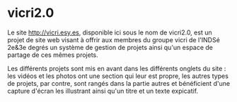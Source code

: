 # vicri2.0

Le site http://vicri.esy.es, disponible ici sous le nom de vicri2.0, est un projet de site web visant à offrir aux membres du groupe vicri de l'INDSé 2e&3e degrés un système de gestion de projets ainsi qu'un espace de partage de ces mêmes projets. 

Les différents projets sont mis en avant dans les différents onglets du site : les vidéos et les photos ont une section qui leur est propre, les autres types de projets, par contre, sont rangés dans la partie autres et bénéficient d'une capture d'écran les illustrant ainsi qu'un titre et un texte expicatif. 
